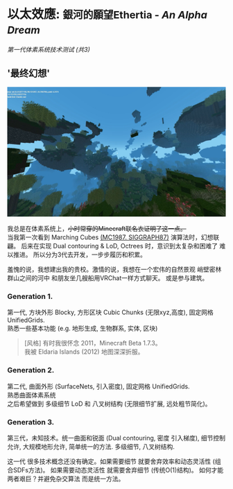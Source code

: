 
# 以太效應: <small>銀河的願望<span class="text-muted ms-3 ps-3 border-start">Ethertia - _An Alpha Dream_</span></small>

_第一代体素系统技术测试 (共3)_

## '最终幻想'

<div>
<img src="imgs/220814.png">
</div>

我总是在体素系统上，<strike>小时常穿的Minecraft联名衣证明了这一点。</strike>  
当我第一次看到 Marching Cubes [(MC1987. SIGGRAPH87)](http://kucg.korea.ac.kr/seminar/2001/src/PA-01-16.pdf) 
演算法时，幻想联翩。
后来在实现 Dual contouring & LoD, Octrees 时，意识到太复杂和困难了 难以推进。
所以分为3代去开发，一步步履历和积累。

羞愧的说，我想建出我的贵校。激情的说，我想在一个宏伟的自然景观 峭壁密林群山之间的河中 和朋友坐几艘船用VRChat一样方式聊天。
或是参与建筑。

### Generation 1. 
第一代, 方块外形 Blocky, 方形区块 Cubic Chunks (无限xyz,高度), 固定网格 UnifiedGrids.  
熟悉一些基本功能 (e.g. 地形生成, 生物群系, 实体, 区块)

> [风格] 有时我很怀念 2011，Minecraft Beta 1.7.3。  
> 我被 Eldaria Islands (2012) 地图深深折服。   


### Generation 2.
第二代, 曲面外形 (SurfaceNets, 引入密度), 固定网格 UnifiedGrids.  
熟悉曲面体素系统  
之后希望做到 多级细节 LoD 和 八叉树结构 (无限细节扩展, 远处粗节简化)。

### Generation 3.
第三代，未知技术。统一曲面和锐面 (Dual contouring, 密度 引入梯度), 细节控制允许, 大规模地形允许, 简单统一的方法. 
多级细节, 八叉树结构.

这一代 很多技术概念还没有确定。如果需要细节 就要舍弃效率和动态灵活性 (组合SDFs方法)。
如果需要动态灵活性 就需要舍弃细节 (传统O(1)结构)。
如何才能两者艰巨？并避免杂交算法 而是统一方法。


<!--
> Ethertia的名字由来，Ether / Skydim - 一个被取消的 Classic Minecraft 维度。 Ether - 无形又无处的Ethernet。

Aether, 以太, 根据中世纪科学，是一种渗透整个宇宙的经典元素。  
一些人相信，以太维度真实存在，只是需要正确的方法才能显现。  
现在，我已经感觉到到了。去模拟它，是我要做的事情。
-->